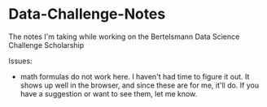 # Data-Challenge-Notes
The notes I'm taking while working on the Bertelsmann Data Science Challenge Scholarship

Issues:
- math formulas do not work here. I haven't had time to figure it out. 
It shows up well in the browser, and since these are for me, it'll do.
If you have a suggestion or want to see them, let me know.
